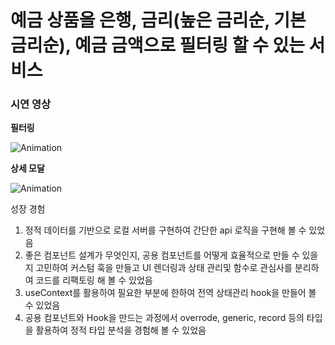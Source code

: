 <h1>예금 상품을 은행, 금리(높은 금리순, 기본 금리순), 예금 금액으로 필터링 할 수 있는 서비스</h1>

<h3>시연 영상</h3>

<div><strong>필터링</strong></div>

![Animation](https://github.com/user-attachments/assets/0b7391a8-c4dd-45ce-9e8c-4cfd1610e638)

<div><strong>상세 모달</strong></div>

![Animation](https://github.com/user-attachments/assets/8d760664-215c-4b82-901d-b11f07306822)

성장 경험
1. 정적 데이터를 기반으로 로컬 서버를 구현하여 간단한 api 로직을 구현해 볼 수 있었음
2. 좋은 컴포넌트 설계가 무엇인지, 공용 컴포넌트를 어떻게 효율적으로 만들 수 있을지 고민하여 커스텀 훅을 만들고 UI 렌더링과 상태 관리및 함수로 관심사를 분리하여 코드를 리팩토링 해 볼 수 있었음
3. useContext를 활용하여 필요한 부분에 한하여 전역 상태관리 hook을 만들어 볼 수 있었음
4. 공용 컴포넌트와 Hook을 만드는 과정에서 overrode, generic, record 등의 타입을 활용하여 정적 타입 분석을 경험해 볼 수 있었음   
